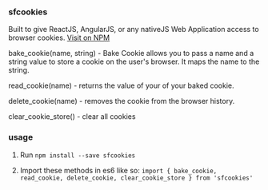 ### sfcookies

Built to give ReactJS, AngularJS, or any nativeJS Web Application access to browser cookies.
[Visit on NPM](https://www.npmjs.com/package/sfcookies)

bake_cookie(name, string) - Bake Cookie allows you to pass a name and a string value to store a cookie on the user's browser. It maps the name to the string.

read_cookie(name) - returns the value of your of your baked cookie.

delete_cookie(name) - removes the cookie from the browser history.

clear_cookie_store() - clear all cookies

### usage
1) Run `npm install --save sfcookies`

2) Import these methods in es6 like so:
`import { bake_cookie, read_cookie, delete_cookie, clear_cookie_store } from 'sfcookies'`
